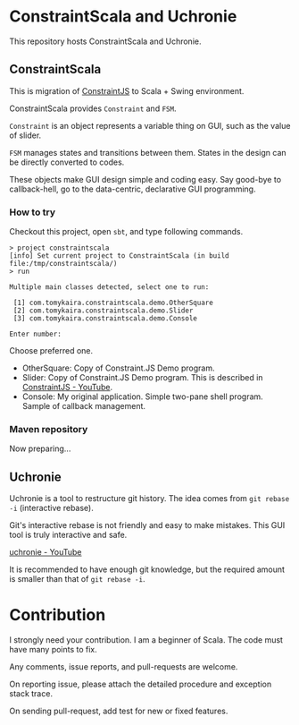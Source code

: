 # ConstraintScala and Uchronie

This repository hosts ConstraintScala and Uchronie.

## ConstraintScala

This is migration of [ConstraintJS](http://cjs.from.so) to Scala + Swing environment.

ConstraintScala provides `Constraint` and `FSM`.

`Constraint` is an object represents a variable thing on GUI, such as the value of slider.

`FSM` manages states and transitions between them.
States in the design can be directly converted to codes.

These objects make GUI design simple and coding easy.
Say good-bye to callback-hell, go to the data-centric, declarative GUI programming.

### How to try

Checkout this project, open `sbt`, and type following commands.

    > project constraintscala
    [info] Set current project to ConstraintScala (in build file:/tmp/constraintscala/)
    > run

    Multiple main classes detected, select one to run:

     [1] com.tomykaira.constraintscala.demo.OtherSquare
     [2] com.tomykaira.constraintscala.demo.Slider
     [3] com.tomykaira.constraintscala.demo.Console

    Enter number:

Choose preferred one.

- OtherSquare: Copy of Constraint.JS Demo program.
- Slider: Copy of Constraint.JS Demo program. This is described in [ConstraintJS - YouTube](http://www.youtube.com/watch?v=193BhlXF0nE).
- Console: My original application. Simple two-pane shell program. Sample of callback management.

### Maven repository

Now preparing...

## Uchronie

Uchronie is a tool to restructure git history.
The idea comes from `git rebase -i` (interactive rebase).

Git's interactive rebase is not friendly and easy to make mistakes.
This GUI tool is truly interactive and safe.

[uchronie - YouTube](https://www.youtube.com/watch?v=GS2cTZeG17k)

It is recommended to have enough git knowledge, but the required amount is smaller than that of `git rebase -i`.

# Contribution

I strongly need your contribution.
I am a beginner of Scala. The code must have many points to fix.

Any comments, issue reports, and pull-requests are welcome.

On reporting issue, please attach the detailed procedure and exception stack trace.

On sending pull-request, add test for new or fixed features.
